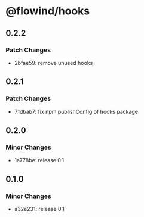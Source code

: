 # @flowind/hooks

## 0.2.2

### Patch Changes

- 2bfae59: remove unused hooks

## 0.2.1

### Patch Changes

- 71dbab7: fix npm publishConfig of hooks package

## 0.2.0

### Minor Changes

- 1a778be: release 0.1

## 0.1.0

### Minor Changes

- a32e231: release 0.1
